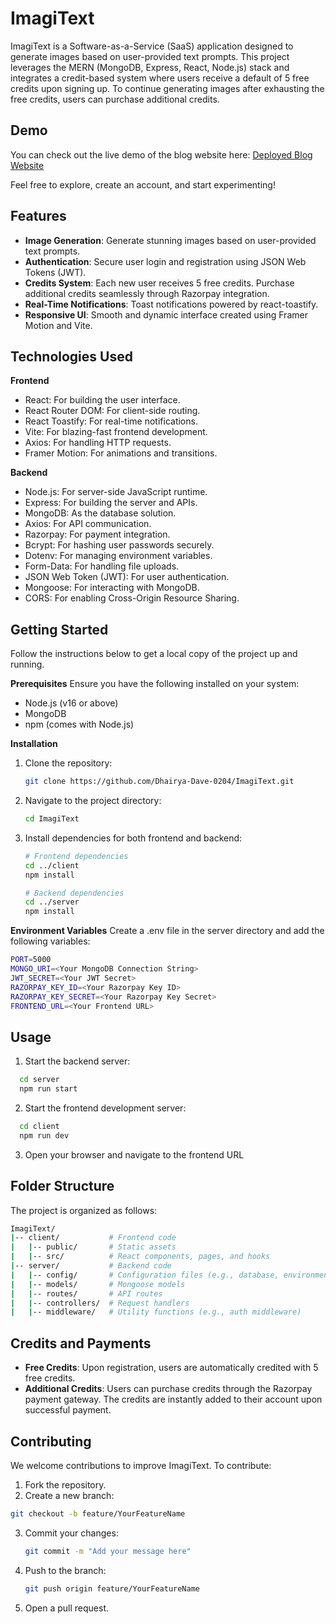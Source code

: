 # ImagiText
ImagiText is a Software-as-a-Service (SaaS) application designed to generate images based on user-provided text prompts. This project leverages the MERN (MongoDB, Express, React, Node.js) stack and integrates a credit-based system where users receive a default of 5 free credits upon signing up. To continue generating images after exhausting the free credits, users can purchase additional credits.

## Demo
You can check out the live demo of the blog website here: [Deployed Blog Website](https://bg-gone-front.vercel.app/)

Feel free to explore, create an account, and start experimenting!

## Features
- **Image Generation**: Generate stunning images based on user-provided text prompts.
- **Authentication**: Secure user login and registration using JSON Web Tokens (JWT).
- **Credits System**: Each new user receives 5 free credits. Purchase additional credits seamlessly through Razorpay integration.
- **Real-Time Notifications**: Toast notifications powered by react-toastify.
- **Responsive UI**: Smooth and dynamic interface created using Framer Motion and Vite.

## Technologies Used

**Frontend**
- React: For building the user interface.
- React Router DOM: For client-side routing.
- React Toastify: For real-time notifications.
- Vite: For blazing-fast frontend development.
- Axios: For handling HTTP requests.
- Framer Motion: For animations and transitions.

**Backend**
- Node.js: For server-side JavaScript runtime.
- Express: For building the server and APIs.
- MongoDB: As the database solution.
- Axios: For API communication.
- Razorpay: For payment integration.
- Bcrypt: For hashing user passwords securely.
- Dotenv: For managing environment variables.
- Form-Data: For handling file uploads.
- JSON Web Token (JWT): For user authentication.
- Mongoose: For interacting with MongoDB.
- CORS: For enabling Cross-Origin Resource Sharing.

## Getting Started
Follow the instructions below to get a local copy of the project up and running.

**Prerequisites**
Ensure you have the following installed on your system:
- Node.js (v16 or above)
- MongoDB
- npm (comes with Node.js)

**Installation**
1. Clone the repository:
   ```bash
   git clone https://github.com/Dhairya-Dave-0204/ImagiText.git
   ```
   
2. Navigate to the project directory:
   ```bash
   cd ImagiText
   ```
   
3. Install dependencies for both frontend and backend:
   ```bash
   # Frontend dependencies
   cd ../client
   npm install

   # Backend dependencies
   cd ../server
   npm install
   ```

**Environment Variables**
Create a .env file in the server directory and add the following variables:

  ```bash
  PORT=5000
  MONGO_URI=<Your MongoDB Connection String>
  JWT_SECRET=<Your JWT Secret>
  RAZORPAY_KEY_ID=<Your Razorpay Key ID>
  RAZORPAY_KEY_SECRET=<Your Razorpay Key Secret>
  FRONTEND_URL=<Your Frontend URL>
```

## Usage
1. Start the backend server:
  ```bash
    cd server
    npm run start
  ``` 
2. Start the frontend development server:
  ```bash
    cd client
    npm run dev
  ```  
3. Open your browser and navigate to the frontend URL

## Folder Structure
The project is organized as follows:
```bash
ImagiText/
|-- client/           # Frontend code
|   |-- public/       # Static assets
|   |-- src/          # React components, pages, and hooks
|-- server/           # Backend code
|   |-- config/       # Configuration files (e.g., database, environment setup)
|   |-- models/       # Mongoose models
|   |-- routes/       # API routes
|   |-- controllers/  # Request handlers
|   |-- middleware/   # Utility functions (e.g., auth middleware)
```

## Credits and Payments
- **Free Credits**: Upon registration, users are automatically credited with 5 free credits.
- **Additional Credits**: Users can purchase credits through the Razorpay payment gateway. The credits are instantly added to their account upon successful payment.

## Contributing
We welcome contributions to improve ImagiText. To contribute:

1. Fork the repository.
2. Create a new branch:
  ```bash
  git checkout -b feature/YourFeatureName
```
3. Commit your changes:
   ```bash
   git commit -m "Add your message here"
   ```
4. Push to the branch:
   ```bash
   git push origin feature/YourFeatureName
   ```
5. Open a pull request.
